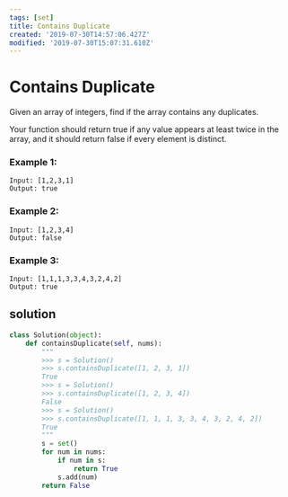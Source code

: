```yaml
---
tags: [set]
title: Contains Duplicate
created: '2019-07-30T14:57:06.427Z'
modified: '2019-07-30T15:07:31.610Z'
---
```


# Contains Duplicate

Given an array of integers, find if the array contains any duplicates.

Your function should return true if any value appears at least twice in the array, and it should return false if every element is distinct.

### Example 1:

```
Input: [1,2,3,1]
Output: true
```

### Example 2:

```
Input: [1,2,3,4]
Output: false
```

### Example 3:

```
Input: [1,1,1,3,3,4,3,2,4,2]
Output: true
```


## solution

```py
class Solution(object):
    def containsDuplicate(self, nums):
        """
        >>> s = Solution()
        >>> s.containsDuplicate([1, 2, 3, 1])
        True
        >>> s = Solution()
        >>> s.containsDuplicate([1, 2, 3, 4])
        False
        >>> s = Solution()
        >>> s.containsDuplicate([1, 1, 1, 3, 3, 4, 3, 2, 4, 2])
        True
        """
        s = set()
        for num in nums:
            if num in s:
                return True
            s.add(num)
        return False
```

